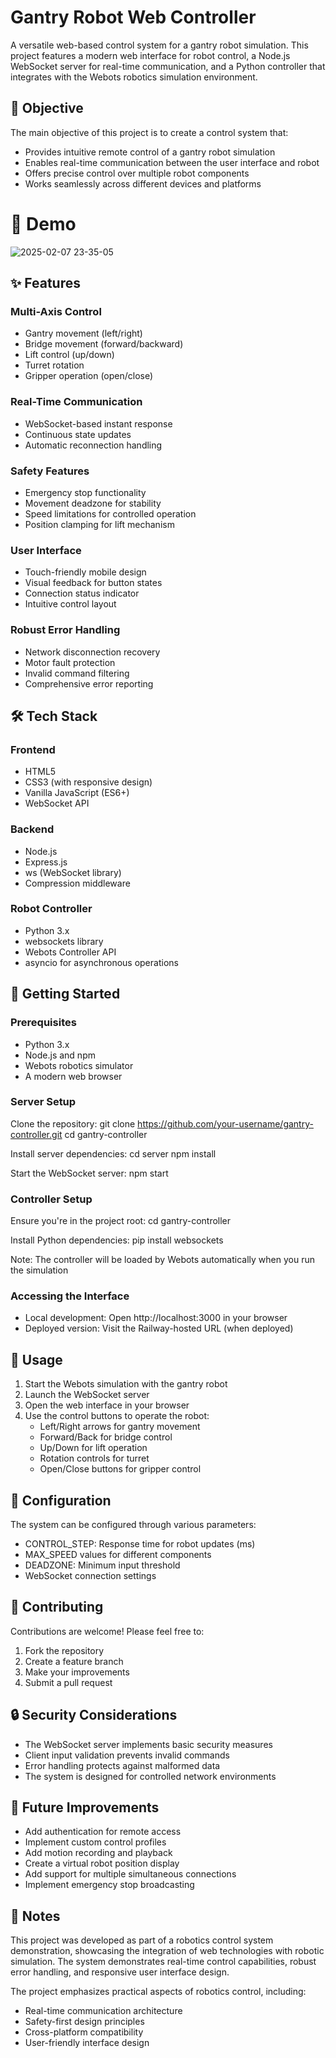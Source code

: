 # Gantry Robot Web Controller

A versatile web-based control system for a gantry robot simulation. This project features a modern web interface for robot control, a Node.js WebSocket server for real-time communication, and a Python controller that integrates with the Webots robotics simulation environment.

## 🎯 Objective

The main objective of this project is to create a control system that:
- Provides intuitive remote control of a gantry robot simulation
- Enables real-time communication between the user interface and robot
- Offers precise control over multiple robot components
- Works seamlessly across different devices and platforms

# 🎥 Demo

![2025-02-07 23-35-05](https://github.com/user-attachments/assets/b3d30c0d-7f7a-46b8-a4de-5a6619cfa8a9)


## ✨ Features

### Multi-Axis Control
- Gantry movement (left/right)
- Bridge movement (forward/backward)
- Lift control (up/down)
- Turret rotation
- Gripper operation (open/close)

### Real-Time Communication
- WebSocket-based instant response
- Continuous state updates
- Automatic reconnection handling

### Safety Features
- Emergency stop functionality
- Movement deadzone for stability
- Speed limitations for controlled operation
- Position clamping for lift mechanism

### User Interface
- Touch-friendly mobile design
- Visual feedback for button states
- Connection status indicator
- Intuitive control layout

### Robust Error Handling
- Network disconnection recovery
- Motor fault protection
- Invalid command filtering
- Comprehensive error reporting

## 🛠️ Tech Stack

### Frontend
- HTML5
- CSS3 (with responsive design)
- Vanilla JavaScript (ES6+)
- WebSocket API

### Backend
- Node.js
- Express.js
- ws (WebSocket library)
- Compression middleware

### Robot Controller
- Python 3.x
- websockets library
- Webots Controller API
- asyncio for asynchronous operations

## 🚀 Getting Started

### Prerequisites
- Python 3.x
- Node.js and npm
- Webots robotics simulator
- A modern web browser

### Server Setup

Clone the repository:
git clone https://github.com/your-username/gantry-controller.git
cd gantry-controller

Install server dependencies:
cd server
npm install

Start the WebSocket server:
npm start

### Controller Setup

Ensure you're in the project root:
cd gantry-controller

Install Python dependencies:
pip install websockets

Note: The controller will be loaded by Webots automatically when you run the simulation

### Accessing the Interface
- Local development: Open http://localhost:3000 in your browser
- Deployed version: Visit the Railway-hosted URL (when deployed)

## 📝 Usage

1. Start the Webots simulation with the gantry robot
2. Launch the WebSocket server
3. Open the web interface in your browser
4. Use the control buttons to operate the robot:
   - Left/Right arrows for gantry movement
   - Forward/Back for bridge control
   - Up/Down for lift operation
   - Rotation controls for turret
   - Open/Close buttons for gripper control

## 🔧 Configuration

The system can be configured through various parameters:
- CONTROL_STEP: Response time for robot updates (ms)
- MAX_SPEED values for different components
- DEADZONE: Minimum input threshold
- WebSocket connection settings

## 🤝 Contributing

Contributions are welcome! Please feel free to:
1. Fork the repository
2. Create a feature branch
3. Make your improvements
4. Submit a pull request

## 🔒 Security Considerations

- The WebSocket server implements basic security measures
- Client input validation prevents invalid commands
- Error handling protects against malformed data
- The system is designed for controlled network environments

## 🚧 Future Improvements

- Add authentication for remote access
- Implement custom control profiles
- Add motion recording and playback
- Create a virtual robot position display
- Add support for multiple simultaneous connections
- Implement emergency stop broadcasting

## 📄 Notes

This project was developed as part of a robotics control system demonstration, showcasing the integration of web technologies with robotic simulation. The system demonstrates real-time control capabilities, robust error handling, and responsive user interface design.

The project emphasizes practical aspects of robotics control, including:
- Real-time communication architecture
- Safety-first design principles
- Cross-platform compatibility
- User-friendly interface design
